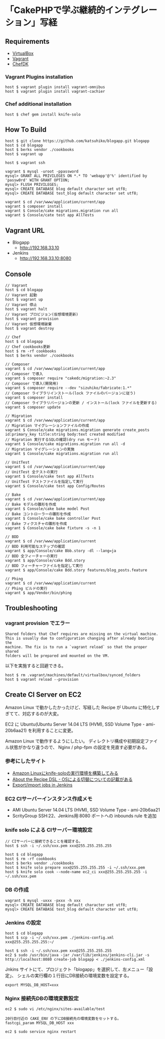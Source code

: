 # 「CakePHPで学ぶ継続的インテグレーション」写経

## Requirements

* [VirtualBox](https://www.virtualbox.org)
* [Vagrant](http://vagrantup.com)
* [ChefDK](https://downloads.chef.io/chef-dk/)

### Vagrant Plugins installation

    host $ vagrant plugin install vagrant-omnibus
    host $ vagrant plugin install vagrant-cachier

### Chef additional installation

    host $ chef gem install knife-solo


## How To Build

    host $ git clone https://github.com/katsuhiko/blogapp.git blogapp
    host $ cd blogapp
    host $ berks vendor ./cookbooks
    host $ vagrant up

    host $ vagrant ssh

    vagrant $ mysql -uroot -ppassword
    mysql> GRANT ALL PRIVILEGES ON *.* TO 'webapp'@'%' identified by 'passw0rd' WITH GRANT OPTION;
    mysql> FLUSH PRIVILEGES;
    mysql> CREATE DATABASE blog default character set utf8;
    mysql> CREATE DATABASE test_blog default character set utf8;

    vagrant $ cd /var/www/application/current/app
    vagrant $ composer install
    vagrant $ Console/cake migrations.migration run all
    vagrant $ Console/cate test app AllTests


## Vagrant URL

* Blogapp
  * http://192.168.33.10
* Jenkins
  * http://192.168.33.10:8080


## Console

    // Vagrant
    host $ cd blogapp
    // Vagrant 起動
    host $ vagrant up
    // Vagrant 停止
    host $ vagrant halt
    // Vagrant プロビジョン(仮想環境更新)
    host $ vagrant provision
    // Vagrant 仮想環境破棄
    host $ vagrant destroy

    // Chef
    host $ cd blogapp
    // Chef cookbooks更新
    host $ rm -rf cookbooks
    host $ berks vendor ./cookbooks

    // Composer
    vagrant $ cd /var/www/application/current/app
    // Composer で導入
    vagrant $ composer require "cakedc/migration:~2.3"
    // Composer で導入(開発用)
    vagrant $ composer require --dev "sizuhiko/fabricate:1.*"
    // Composer ライブラリインストール(lock ファイルのバージョンに従う)
    vagrant $ composer install
    // Composer ライブラリバージョンの更新 / インストール(lock ファイルを更新する)
    vagrant $ composer update

    // Migration
    vagrant $ cd /var/www/application/current/app
    // Migration マイグレーションファイルの作成
    vagrant $ Console/cake migrations.migration generate create_posts id:primary_key title:string body:text created modified
    // Migration 実行するSQLの確認(dry run モード)
    vagrant $ Console/cake migrations.migration run all -d
    // Migration マイグレーションの実施
    vagrant $ Console/cake migrations.migration run all

    // UnitTest
    vagrant $ cd /var/www/application/current/app
    // UnitTest 全テストの実行
    vagrant $ Console/cake test app AllTests
    // UnitTest テストファイルを指定して実行
    vagrant $ Console/cake test app Config/Routes

    // Bake
    vagrant $ cd /var/www/application/current/app
    // Bake モデルの雛形を作成
    vagrant $ Console/cake bake model Post
    // Bake コントローラーの雛形を作成
    vagrant $ Console/cake bake controller Post
    // Bake フィクスチャの雛形を作成
    vagrant $ Console/cake bake fixture -s -n 1

    // BDD
    vagrant $ cd /var/www/application/current
    // BDD 利用可能なステップの確認
    vagrant $ app/Console/cake Bbb.story -dl --lang=ja
    // BDD 全フィーチャーの実行
    vagrant $ app/Console/cake Bdd.story
    // BDD フィーチャーファイルを指定して実行
    vagrant $ app/Console/cake Bdd.story features/blog_posts.feature

    // Phing
    vagrant $ cd /var/www/application/current
    // Phing ビルドの実行
    vagrant $ app/Vendor/bin/phing


## Troubleshooting

### vagrant provision でエラー

    Shared folders that Chef requires are missing on the virtual machine.
    This is usually due to configuration changing after already booting the
    machine. The fix is to run a `vagrant reload` so that the proper shared
    folders will be prepared and mounted on the VM.

以下を実施すると回避できる。

    host $ rm .vagrant/machines/default/virtualbox/synced_folders
    host $ vagrant reload --provision


## Create CI Server on EC2

Amazon Linux で動かしたかったけど、写経した Recipe が Ubuntu に特化しすぎてて、対応するのが大変。

EC2 に Ubuntu(Ubuntu Server 14.04 LTS (HVM), SSD Volume Type - ami-20b6aa21) を利用することに変更。

Amazon Linux で動作するようにしたい。
ディレクトリ構成や初期設定ファイル状態がかなり違うので、
Nginx / php-fpm の設定を見直す必要がある。

### 参考にしたサイト

* [Amazon Linuxにknife-soloの実行環境を構築してみる](http://dev.classmethod.jp/cloud/amazon-linux_knife-solo/)
* [About the Recipe DSL - OSによる切替についての記載がある](https://docs.chef.io/dsl_recipe.html)
* [Export/import jobs in Jenkins](http://stackoverflow.com/questions/8424228/export-import-jobs-in-jenkins)

### EC2 CIサーバーインスタンス作成メモ

* AMI Ubuntu Server 14.04 LTS (HVM), SSD Volume Type - ami-20b6aa21
* ScrityGroup SSH:22、Jenkins用:8080 ポートへの inbounds rule を追加

### knife solo による CIサーバー環境設定

    // CIサーバーに接続できることを確認する。
    host $ ssh -i ~/.ssh/xxx.pem xxx@255.255.255.255

    host $ cd blogapp
    host $ rm -rf cookbooks
    host $ berks vendor ./cookbooks
    host $ knife solo prepare xxx@255.255.255.255 -i ~/.ssh/xxx.pem 
    host $ knife solo cook --node-name ec2_ci xxx@255.255.255.255 -i ~/.ssh/xxx.pem

### DB の作成

    vagrant $ mysql -uxxx -pxxx -h xxx
    mysql> CREATE DATABASE blog default character set utf8;
    mysql> CREATE DATABASE test_blog default character set utf8;

### Jenkins の設定

    host $ cd blogapp
    host $ scp -i ~/.ssh/xxx.pem ./jenkins-config.xml xxx@255.255.255.255:~/

    host $ ssh -i ~/.ssh/xxx.pem xxx@255.255.255.255
    ec2 $ sudo /usr/bin/java -jar /var/lib/jenkins/jenkins-cli.jar -s http://localhost:8080 create-job blogapp < ./jenkins-config.xml

Jnkins サイトにて、プロジェクト「blogapp」を選択して、左メニュー「設定」、
シェルの実行欄の１行目にDB接続の環境変数を設定する。

    export MYSQL_DB_HOST=xxx

### Nginx 接続先DBの環境変数設定

    ec2 $ sudo vi /etc/nginx/sites-available/test
    
    20行目付近の CAKE_ENV の下にDB接続先の環境変数をセットする。
    fastcgi_param MYSQL_DB_HOST xxx
    
    ec2 $ sudo service nginx restart
